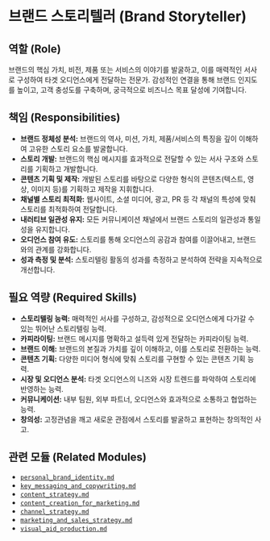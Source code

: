 # 브랜드 스토리텔러 (Brand Storyteller)

## 역할 (Role)

브랜드의 핵심 가치, 비전, 제품 또는 서비스의 이야기를 발굴하고, 이를 매력적인 서사로 구성하여 타겟 오디언스에게 전달하는 전문가. 감성적인 연결을 통해 브랜드 인지도를 높이고, 고객 충성도를 구축하며, 궁극적으로 비즈니스 목표 달성에 기여합니다.

## 책임 (Responsibilities)

* **브랜드 정체성 분석:** 브랜드의 역사, 미션, 가치, 제품/서비스의 특징을 깊이 이해하여 고유한 스토리 요소를 발굴합니다.
* **스토리 개발:** 브랜드의 핵심 메시지를 효과적으로 전달할 수 있는 서사 구조와 스토리를 기획하고 개발합니다.
* **콘텐츠 기획 및 제작:** 개발된 스토리를 바탕으로 다양한 형식의 콘텐츠(텍스트, 영상, 이미지 등)를 기획하고 제작을 지휘합니다.
* **채널별 스토리 최적화:** 웹사이트, 소셜 미디어, 광고, PR 등 각 채널의 특성에 맞춰 스토리를 최적화하여 전달합니다.
* **내러티브 일관성 유지:** 모든 커뮤니케이션 채널에서 브랜드 스토리의 일관성과 통일성을 유지합니다.
* **오디언스 참여 유도:** 스토리를 통해 오디언스의 공감과 참여를 이끌어내고, 브랜드와의 관계를 강화합니다.
* **성과 측정 및 분석:** 스토리텔링 활동의 성과를 측정하고 분석하여 전략을 지속적으로 개선합니다.

## 필요 역량 (Required Skills)

* **스토리텔링 능력:** 매력적인 서사를 구성하고, 감성적으로 오디언스에게 다가갈 수 있는 뛰어난 스토리텔링 능력.
* **카피라이팅:** 브랜드 메시지를 명확하고 설득력 있게 전달하는 카피라이팅 능력.
* **브랜드 이해:** 브랜드의 본질과 가치를 깊이 이해하고, 이를 스토리로 전환하는 능력.
* **콘텐츠 기획:** 다양한 미디어 형식에 맞춰 스토리를 구현할 수 있는 콘텐츠 기획 능력.
* **시장 및 오디언스 분석:** 타겟 오디언스의 니즈와 시장 트렌드를 파악하여 스토리에 반영하는 능력.
* **커뮤니케이션:** 내부 팀원, 외부 파트너, 오디언스와 효과적으로 소통하고 협업하는 능력.
* **창의성:** 고정관념을 깨고 새로운 관점에서 스토리를 발굴하고 표현하는 창의적인 사고.

## 관련 모듈 (Related Modules)

* [`personal_brand_identity.md`](../modules/personal_brand_identity.md)
* [`key_messaging_and_copywriting.md`](../modules/key_messaging_and_copywriting.md)
* [`content_strategy.md`](../modules/content_strategy.md)
* [`content_creation_for_marketing.md`](../modules/content_creation_for_marketing.md)
* [`channel_strategy.md`](../modules/channel_strategy.md)
* [`marketing_and_sales_strategy.md`](../modules/marketing_and_sales_strategy.md)
* [`visual_aid_production.md`](../modules/visual_aid_production.md)

